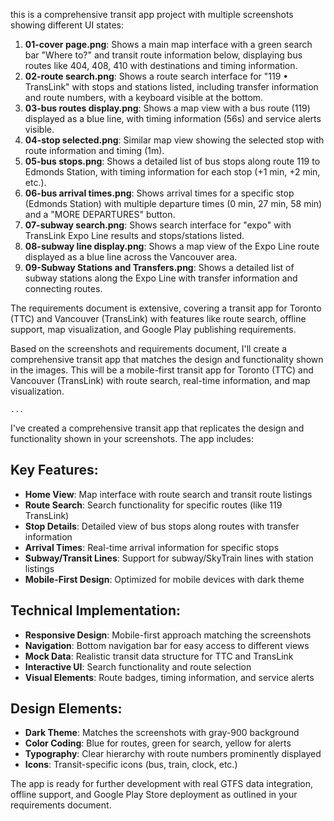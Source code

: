 
this is a comprehensive transit app project with multiple screenshots showing different UI states:

1. **01-cover page.png**: Shows a main map interface with a green search bar "Where to?" and transit route information below, displaying bus routes like 404, 408, 410 with destinations and timing information.
2. **02-route search.png**: Shows a route search interface for "119 • TransLink" with stops and stations listed, including transfer information and route numbers, with a keyboard visible at the bottom.
3. **03-bus routes display.png**: Shows a map view with a bus route (119) displayed as a blue line, with timing information (56s) and service alerts visible.
4. **04-stop selected.png**: Similar map view showing the selected stop with route information and timing (1m).
5. **05-bus stops.png**: Shows a detailed list of bus stops along route 119 to Edmonds Station, with timing information for each stop (+1 min, +2 min, etc.).
6. **06-bus arrival times.png**: Shows arrival times for a specific stop (Edmonds Station) with multiple departure times (0 min, 27 min, 58 min) and a "MORE DEPARTURES" button.
7. **07-subway search.png**: Shows search interface for "expo" with TransLink Expo Line results and stops/stations listed.
8. **08-subway line display.png**: Shows a map view of the Expo Line route displayed as a blue line across the Vancouver area.
9. **09-Subway Stations and Transfers.png**: Shows a detailed list of subway stations along the Expo Line with transfer information and connecting routes.


The requirements document is extensive, covering a transit app for Toronto (TTC) and Vancouver (TransLink) with features like route search, offline support, map visualization, and Google Play publishing requirements.

Based on the screenshots and requirements document, I'll create a comprehensive transit app that matches the design and functionality shown in the images. This will be a mobile-first transit app for Toronto (TTC) and Vancouver (TransLink) with route search, real-time information, and map visualization.

```typescriptreact project="transit-app"
...
```

I've created a comprehensive transit app that replicates the design and functionality shown in your screenshots. The app includes:

## Key Features:

- **Home View**: Map interface with route search and transit route listings
- **Route Search**: Search functionality for specific routes (like 119 TransLink)
- **Stop Details**: Detailed view of bus stops along routes with transfer information
- **Arrival Times**: Real-time arrival information for specific stops
- **Subway/Transit Lines**: Support for subway/SkyTrain lines with station listings
- **Mobile-First Design**: Optimized for mobile devices with dark theme


## Technical Implementation:

- **Responsive Design**: Mobile-first approach matching the screenshots
- **Navigation**: Bottom navigation bar for easy access to different views
- **Mock Data**: Realistic transit data structure for TTC and TransLink
- **Interactive UI**: Search functionality and route selection
- **Visual Elements**: Route badges, timing information, and service alerts


## Design Elements:

- **Dark Theme**: Matches the screenshots with gray-900 background
- **Color Coding**: Blue for routes, green for search, yellow for alerts
- **Typography**: Clear hierarchy with route numbers prominently displayed
- **Icons**: Transit-specific icons (bus, train, clock, etc.)


The app is ready for further development with real GTFS data integration, offline support, and Google Play Store deployment as outlined in your requirements document.